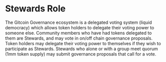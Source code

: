# Stewards Role

The Gitcoin Governance ecosystem is a delegated voting system (liquid democracy) which allows token holders to delegate their voting power to someone else. Community members who have had tokens delegated to them are Stewards, and may vote in on/off chain governance proposals. Token holders may delegate their voting power to themselves if they wish to participate as Stewards. Stewards who alone or with a group meet quorum (1mm token supply) may submit governance proposals that call for a vote.
